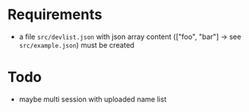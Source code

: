 # Requirements
* a file `src/devlist.json` with json array content (["foo", "bar"] -> see `src/example.json`) must be created

# Todo
* maybe multi session with uploaded name list